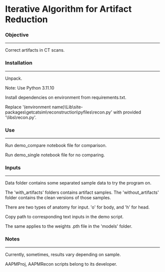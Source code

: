 # Iterative Algorithm for Artifact Reduction

### Objective

---

Correct artifacts in CT scans.

### Installation

---

Unpack.

Note: Use Python 3.11.10

Install dependencies on environment from requirements.txt.

Replace '(environment name)\Lib\site-packages\getcatsim\reconstruction\pyfiles\recon.py' with provided '\libs\recon.py'.

### Use

---

Run demo_compare notebook file for comparison.

Run demo_single notebook file for no comparing.

### Inputs

---

Data folder contains some separated sample data to try the program on.

The 'with_artifacts' folders contains artifact samples. The 'without_artifacts' folder contains the clean versions of those samples.

There are two types of anatomy for input. 'o' for body, and 'h' for head.

Copy path to corresponding text inputs in the demo script.

The same applies to the weights .pth file in the 'models' folder.

### Notes

---

Currently, sometimes, results vary depending on sample.

AAPMProj, AAPMRecon scripts belong to its developer.
